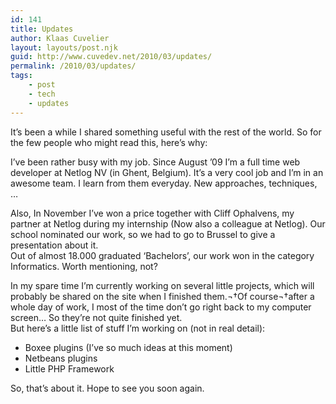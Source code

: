 ```yaml
---
id: 141
title: Updates
author: Klaas Cuvelier
layout: layouts/post.njk
guid: http://www.cuvedev.net/2010/03/updates/
permalink: /2010/03/updates/
tags:
    - post
    - tech
    - updates
---
```


It&#8217;s been a while I shared something useful with the rest of the world. So for the few people who might read this, here&#8217;s why:

I&#8217;ve been rather busy with my job. Since August &#8217;09 I&#8217;m a full time web developer at Netlog NV (in Ghent, Belgium). It&#8217;s a very cool job and I&#8217;m in an awesome team. I learn from them everyday. New approaches, techniques, &#8230;

Also, In November I&#8217;ve won a price together with Cliff Ophalvens, my partner at Netlog during my internship (Now also a colleague at Netlog). Our school nominated our work, so we had to go to Brussel to give a presentation about it.  
Out of almost 18.000 graduated &#8216;Bachelors&#8217;, our work won in the category Informatics. Worth mentioning, not?

In my spare time I&#8217;m currently working on several little projects, which will probably be shared on the site when I finished them.¬†Of course¬†after a whole day of work, I most of the time don&#8217;t go right back to my computer screen&#8230; So they&#8217;re not quite finished yet.  
But here&#8217;s a little list of stuff I&#8217;m working on (not in real detail):

-   Boxee plugins (I&#8217;ve so much ideas at this moment)
-   Netbeans plugins
-   Little PHP Framework

So, that&#8217;s about it. Hope to see you soon again.
